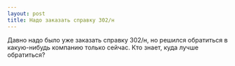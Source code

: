 ```yaml
---
layout: post 
title: Надо заказать справку 302/н 
--- 
```

Давно надо было уже заказать справку 302/н, но решился обратиться в какую-нибудь компанию только сейчас. Кто знает, куда лучше обратиться?